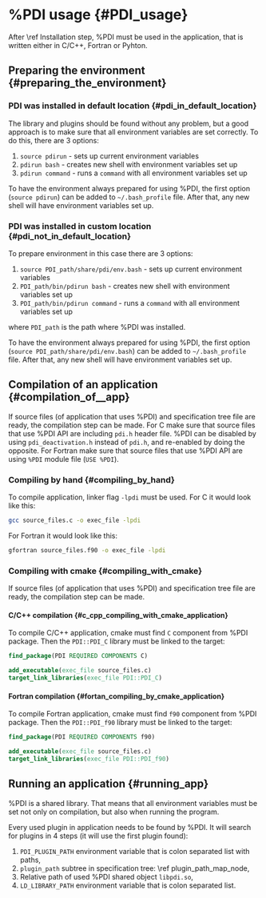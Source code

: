 # %PDI usage {#PDI_usage}

After \ref Installation step, %PDI must be used in the application, that
is written either in C/C++, Fortran or Pyhton.

## Preparing the environment {#preparing_the_environment}

### PDI was installed in default location {#pdi_in_default_location}

The library and plugins should be found without any problem, but a good approach is to
make sure that all environment variables are set correctly. To do this, there are 3 options:

1. `source pdirun` - sets up current environment variables
2. `pdirun bash` - creates new shell with environment variables set up
3. `pdirun command` - runs a `command` with all environment variables set up

To have the environment always prepared for using %PDI, the first option (`source pdirun`)
can be added to `~/.bash_profile` file. After that, any new shell will have environment
variables set up.

### PDI was installed in custom location {#pdi_not_in_default_location}

To prepare environment in this case there are 3 options:

1. `source PDI_path/share/pdi/env.bash` - sets up current environment variables
2. `PDI_path/bin/pdirun bash` - creates new shell with environment variables set up
3. `PDI_path/bin/pdirun command` - runs a `command` with all environment variables set up

where `PDI_path` is the path where %PDI was installed.

To have the environment always prepared for using %PDI, the first option (`source PDI_path/share/pdi/env.bash`)
can be added to `~/.bash_profile` file. After that, any new shell will have environment
variables set up.

## Compilation of an application {#compilation_of__app}

If source files (of application that uses %PDI) and specification tree file are ready, the compilation step can be made.
For C make sure that source files that use %PDI API are including `pdi.h` header file.
%PDI can be disabled by using `pdi_deactivation.h` instead of `pdi.h`, and re-enabled by doing the opposite.
For Fortran make sure that source files that use %PDI API are using `%PDI` module file (`USE %PDI`).

### Compiling by hand {#compiling_by_hand}

To compile application, linker flag `-lpdi` must be used.
For C it would look like this:

```bash
gcc source_files.c -o exec_file -lpdi
```

For Fortran it would look like this:

```bash
gfortran source_files.f90 -o exec_file -lpdi
```

### Compiling with cmake {#compiling_with_cmake}

If source files (of application that uses %PDI) and specification tree file are ready, the compilation step can be made.

#### C/C++ compilation {#c_cpp_compiling_with_cmake_application}

To compile C/C++ application, cmake must find `C` component from %PDI package.
Then the `PDI::PDI_C` library must be linked to the target:

```cmake
find_package(PDI REQUIRED COMPONENTS C)

add_executable(exec_file source_files.c)
target_link_libraries(exec_file PDI::PDI_C)
```

#### Fortran compilation {#fortan_compiling_by_cmake_application}

To compile Fortran application, cmake must find `f90` component from %PDI package.
Then the `PDI::PDI_f90` library must be linked to the target:

```cmake
find_package(PDI REQUIRED COMPONENTS f90)

add_executable(exec_file source_files.c)
target_link_libraries(exec_file PDI::PDI_f90)
```

## Running an application {#running_app}

%PDI is a shared library. That means that all environment variables
must be set not only on compilation, but also when running the program.

Every used plugin in application needs to be found by %PDI. It will search for
plugins in 4 steps (it will use the first plugin found):

1. `PDI_PLUGIN_PATH` environment variable that is colon separated list with paths,
2. `plugin_path` subtree in specification tree: \ref plugin_path_map_node,
3. Relative path of used %PDI shared object `libpdi.so`,
4. `LD_LIBRARY_PATH` environment variable that is colon separated list.